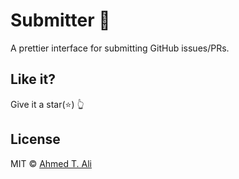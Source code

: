 # Submitter 🤖

A prettier interface for submitting GitHub issues/PRs.

## Like it?

Give it a star(:star:) :point_up_2:

## License

MIT © [Ahmed T. Ali](https://github.com/ahmed-taj)
